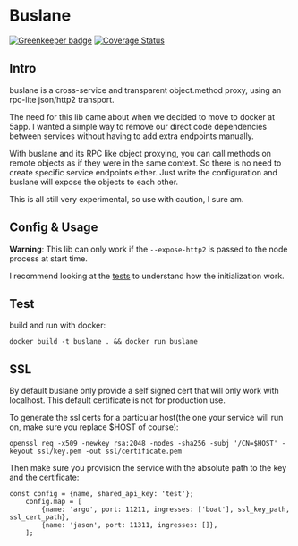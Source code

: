 # Buslane

[![Greenkeeper badge](https://badges.greenkeeper.io/5app/buslane.svg)](https://greenkeeper.io/)
[![Coverage Status](https://coveralls.io/repos/github/5app/buslane/badge.svg)](https://coveralls.io/github/5app/buslane)

## Intro

buslane is a cross-service and transparent object.method proxy, using an rpc-lite json/http2 transport.

The need for this lib came about when we decided to move to docker at 5app. I wanted a simple way to remove our direct code dependencies between services without having to add extra endpoints manually.

With buslane and its RPC like object proxying, you can call methods on remote objects as if they were in the same context. So there is no need to create specific service endpoints either. Just write the configuration and buslane will expose the objects to each other.

This is all still very experimental, so use with caution, I sure am.

## Config & Usage

__Warning__: This lib can only work if the ``--expose-http2`` is passed to the node process at start time.

I recommend looking at the [tests](https://github.com/5app/buslane/tree/master/test) to understand how the initialization work.

## Test

build and run with docker:

```
docker build -t buslane . && docker run buslane
```


## SSL

By default buslane only provide a self signed cert that will only work with localhost. This default certificate is not for production use. 

To generate the ssl certs for a particular host(the one your service will run on, make sure you replace $HOST of course):

    openssl req -x509 -newkey rsa:2048 -nodes -sha256 -subj '/CN=$HOST' -keyout ssl/key.pem -out ssl/certificate.pem

Then make sure you provision the service with the absolute path to the key and the certificate:

```
const config = {name, shared_api_key: 'test'};
	config.map = [
		{name: 'argo', port: 11211, ingresses: ['boat'], ssl_key_path, ssl_cert_path},
		{name: 'jason', port: 11311, ingresses: []},
	];

```


